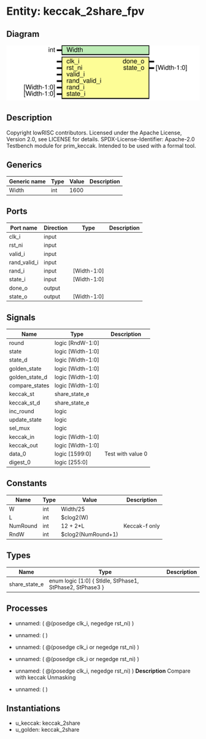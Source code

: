 # Entity: keccak_2share_fpv

## Diagram

![Diagram](keccak_2share_fpv.svg "Diagram")
## Description

Copyright lowRISC contributors.
 Licensed under the Apache License, Version 2.0, see LICENSE for details.
 SPDX-License-Identifier: Apache-2.0
 Testbench module for prim_keccak. Intended to be used with a formal tool.
 
## Generics

| Generic name | Type | Value | Description |
| ------------ | ---- | ----- | ----------- |
| Width        | int  | 1600  |             |
## Ports

| Port name    | Direction | Type        | Description |
| ------------ | --------- | ----------- | ----------- |
| clk_i        | input     |             |             |
| rst_ni       | input     |             |             |
| valid_i      | input     |             |             |
| rand_valid_i | input     |             |             |
| rand_i       | input     | [Width-1:0] |             |
| state_i      | input     | [Width-1:0] |             |
| done_o       | output    |             |             |
| state_o      | output    | [Width-1:0] |             |
## Signals

| Name           | Type              | Description        |
| -------------- | ----------------- | ------------------ |
| round          | logic [RndW-1:0]  |                    |
| state          | logic [Width-1:0] |                    |
| state_d        | logic [Width-1:0] |                    |
| golden_state   | logic [Width-1:0] |                    |
| golden_state_d | logic [Width-1:0] |                    |
| compare_states | logic [Width-1:0] |                    |
| keccak_st      | share_state_e     |                    |
| keccak_st_d    | share_state_e     |                    |
| inc_round      | logic             |                    |
| update_state   | logic             |                    |
| sel_mux        | logic             |                    |
| keccak_in      | logic [Width-1:0] |                    |
| keccak_out     | logic [Width-1:0] |                    |
| data_0         | logic [1599:0]    | Test with value 0  |
| digest_0       | logic [255:0]     |                    |
## Constants

| Name     | Type | Value              | Description   |
| -------- | ---- | ------------------ | ------------- |
| W        | int  | Width/25           |               |
| L        | int  | $clog2(W)          |               |
| NumRound | int  | 12 + 2*L           | Keccak-f only |
| RndW     | int  | $clog2(NumRound+1) |               |
## Types

| Name          | Type                                                                        | Description |
| ------------- | --------------------------------------------------------------------------- | ----------- |
| share_state_e | enum logic [1:0] {     StIdle,     StPhase1,     StPhase2,     StPhase3   } |             |
## Processes
- unnamed: ( @(posedge clk_i, negedge rst_ni) )
- unnamed: (  )
- unnamed: ( @(posedge clk_i or negedge rst_ni) )
- unnamed: ( @(posedge clk_i or negedge rst_ni) )
- unnamed: ( @(posedge clk_i, negedge rst_ni) )
**Description**
Compare with keccak Unmasking

- unnamed: (  )
## Instantiations

- u_keccak: keccak_2share
- u_golden: keccak_2share

